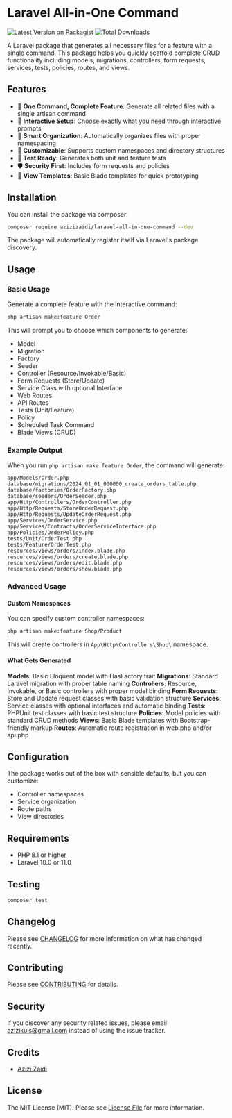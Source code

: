 # Laravel All-in-One Command

[![Latest Version on Packagist](https://img.shields.io/packagist/v/azizizaidi/laravel-all-in-one-command.svg?style=flat-square)](https://packagist.org/packages/azizizaidi/laravel-all-in-one-command)
[![Total Downloads](https://img.shields.io/packagist/dt/azizizaidi/laravel-all-in-one-command.svg?style=flat-square)](https://packagist.org/packages/azizizaidi/laravel-all-in-one-command)

A Laravel package that generates all necessary files for a feature with a single command. This package helps you quickly scaffold complete CRUD functionality including models, migrations, controllers, form requests, services, tests, policies, routes, and views.

## Features

- 🚀 **One Command, Complete Feature**: Generate all related files with a single artisan command
- 🎯 **Interactive Setup**: Choose exactly what you need through interactive prompts
- 📁 **Smart Organization**: Automatically organizes files with proper namespacing
- 🔧 **Customizable**: Supports custom namespaces and directory structures
- 🧪 **Test Ready**: Generates both unit and feature tests
- 🛡️ **Security First**: Includes form requests and policies
- 🎨 **View Templates**: Basic Blade templates for quick prototyping

## Installation

You can install the package via composer:

```bash
composer require azizizaidi/laravel-all-in-one-command --dev
```

The package will automatically register itself via Laravel's package discovery.

## Usage

### Basic Usage

Generate a complete feature with the interactive command:

```bash
php artisan make:feature Order
```

This will prompt you to choose which components to generate:

- Model
- Migration
- Factory
- Seeder
- Controller (Resource/Invokable/Basic)
- Form Requests (Store/Update)
- Service Class with optional Interface
- Web Routes
- API Routes
- Tests (Unit/Feature)
- Policy
- Scheduled Task Command
- Blade Views (CRUD)

### Example Output

When you run `php artisan make:feature Order`, the command will generate:

```
app/Models/Order.php
database/migrations/2024_01_01_000000_create_orders_table.php
database/factories/OrderFactory.php
database/seeders/OrderSeeder.php
app/Http/Controllers/OrderController.php
app/Http/Requests/StoreOrderRequest.php
app/Http/Requests/UpdateOrderRequest.php
app/Services/OrderService.php
app/Services/Contracts/OrderServiceInterface.php
app/Policies/OrderPolicy.php
tests/Unit/OrderTest.php
tests/Feature/OrderTest.php
resources/views/orders/index.blade.php
resources/views/orders/create.blade.php
resources/views/orders/edit.blade.php
resources/views/orders/show.blade.php
```

### Advanced Usage

#### Custom Namespaces

You can specify custom controller namespaces:

```bash
php artisan make:feature Shop/Product
```

This will create controllers in `App\Http\Controllers\Shop\` namespace.

#### What Gets Generated

**Models**: Basic Eloquent model with HasFactory trait
**Migrations**: Standard Laravel migration with proper table naming
**Controllers**: Resource, Invokable, or Basic controllers with proper model binding
**Form Requests**: Store and Update request classes with basic validation structure
**Services**: Service classes with optional interfaces and automatic binding
**Tests**: PHPUnit test classes with basic test structure
**Policies**: Model policies with standard CRUD methods
**Views**: Basic Blade templates with Bootstrap-friendly markup
**Routes**: Automatic route registration in web.php and/or api.php

## Configuration

The package works out of the box with sensible defaults, but you can customize:

- Controller namespaces
- Service organization
- Route paths
- View directories

## Requirements

- PHP 8.1 or higher
- Laravel 10.0 or 11.0

## Testing

```bash
composer test
```

## Changelog

Please see [CHANGELOG](CHANGELOG.md) for more information on what has changed recently.

## Contributing

Please see [CONTRIBUTING](CONTRIBUTING.md) for details.

## Security

If you discover any security related issues, please email azizikuis@gmail.com instead of using the issue tracker.

## Credits

- [Azizi Zaidi](https://github.com/azizizaidi)

## License

The MIT License (MIT). Please see [License File](LICENSE.md) for more information.
